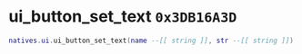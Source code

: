 # ui_button_set_text `0x3DB16A3D`

```lua
natives.ui.ui_button_set_text(name --[[ string ]], str --[[ string ]])
```